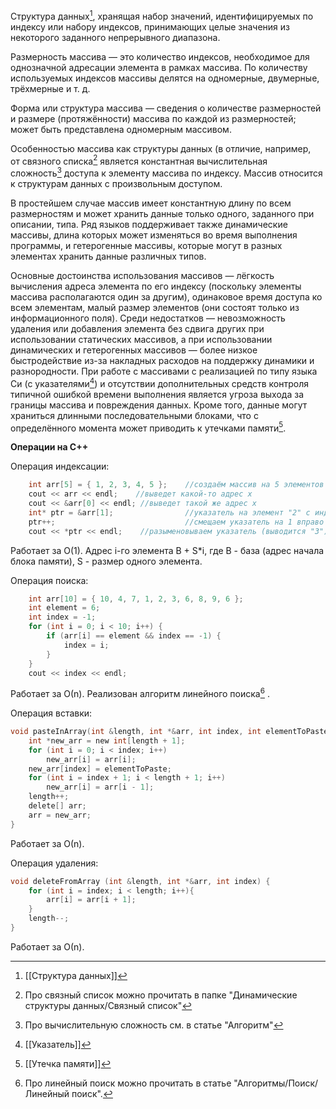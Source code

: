 Структура данных[^1], хранящая набор значений, идентифицируемых по индексу или набору индексов, принимающих целые значения из некоторого заданного непрерывного диапазона. 

Размерность массива — это количество индексов, необходимое для однозначной адресации элемента в рамках массива. По количеству используемых индексов массивы делятся на одномерные, двумерные, трёхмерные и т. д.

Форма или структура массива — сведения о количестве размерностей и размере (протяжённости) массива по каждой из размерностей; может быть представлена одномерным массивом.

Особенностью массива как структуры данных (в отличие, например, от связного списка[^2] является константная вычислительная сложность[^3] доступа к элементу массива по индексу. Массив относится к структурам данных с произвольным доступом.

В простейшем случае массив имеет константную длину по всем размерностям и может хранить данные только одного, заданного при описании, типа. Ряд языков поддерживает также динамические массивы, длина которых может изменяться во время выполнения программы, и гетерогенные массивы, которые могут в разных элементах хранить данные различных типов. 

Основные достоинства использования массивов — лёгкость вычисления адреса элемента по его индексу (поскольку элементы массива располагаются один за другим), одинаковое время доступа ко всем элементам, малый размер элементов (они состоят только из информационного поля). Среди недостатков — невозможность удаления или добавления элемента без сдвига других при использовании статических массивов, а при использовании динамических и гетерогенных массивов — более низкое быстродействие из-за накладных расходов на поддержку динамики и разнородности. При работе с массивами с реализацией по типу языка Си (с указателями[^4]) и отсутствии дополнительных средств контроля типичной ошибкой времени выполнения является угроза выхода за границы массива и повреждения данных. Кроме того, данные могут храниться длинными последовательными блоками, что с определённого момента может приводить к утечками памяти[^5]. 


**Операции на С++**


Операция индексации:

```C
	int arr[5] = { 1, 2, 3, 4, 5 };    //создаём массив на 5 элементов
    cout << arr << endl;    //выведет какой-то адрес x
    cout << &arr[0] << endl; //выведет такой же адрес х
    int* ptr = &arr[1];                //указатель на элемент "2" с индексом 1
    ptr++;                             //смещаем указатель на 1 вправо 
    cout << *ptr << endl;    //разыменовываем указатель (выводится "3")
``` 
Работает за О(1). Адрес i-го элемента B + S*i, где B - база (адрес начала блока памяти), S - размер одного элемента.


Операция поиска: 

```C
	int arr[10] = { 10, 4, 7, 1, 2, 3, 6, 8, 9, 6 };
    int element = 6;
    int index = -1;
    for (int i = 0; i < 10; i++) {
        if (arr[i] == element && index == -1) {
            index = i;
        }
    }
    cout << index << endl;
```
Работает за О(n). Реализован алгоритм линейного поиска[^6] . 


Операция вставки:

```C
void pasteInArray(int &length, int *&arr, int index, int elementToPaste) {
    int *new_arr = new int[length + 1];
    for (int i = 0; i < index; i++)
        new_arr[i] = arr[i];
    new_arr[index] = elementToPaste;
    for (int i = index + 1; i < length + 1; i++)
        new_arr[i] = arr[i - 1];
    length++;
    delete[] arr;
    arr = new_arr;
}
```
Работает за О(n).


Операция удаления: 

```C
void deleteFromArray (int &length, int *&arr, int index) {
	for (int i = index; i < length; i++){
		arr[i] = arr[i + 1];
	}
	length--;
}
```
Работает за О(n). 

[^1]: [[Структура данных]]
[^2]: Про связный список можно прочитать в папке "Динамические структуры данных/Связный список"
[^3]: Про вычислительную сложность см. в статье "Алгоритм"
[^4]: [[Указатель]]
[^5]: [[Утечка памяти]]
[^6]: Про линейный поиск можно прочитать в статье "Алгоритмы/Поиск/Линейный поиск".